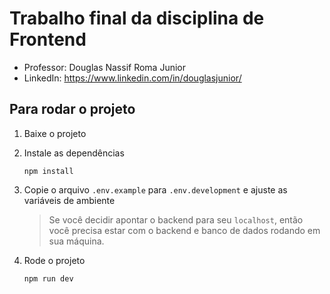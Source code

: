 # Trabalho final da disciplina de Frontend

- Professor: Douglas Nassif Roma Junior
- LinkedIn: https://www.linkedin.com/in/douglasjunior/

## Para rodar o projeto

1. Baixe o projeto
1. Instale as dependências
    ```
    npm install
    ```

1. Copie o arquivo `.env.example` para `.env.development` e ajuste as variáveis de ambiente
    > Se você decidir apontar o backend para seu `localhost`, então você precisa estar com o backend e banco de dados rodando em sua máquina.

1. Rode o projeto
    ```
    npm run dev
    ```
